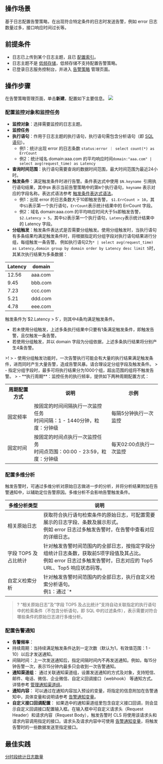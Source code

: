 ## 操作场景

基于日志配置告警策略，在出现符合特定条件的日志时发送告警，例如 error 日志数量过多，接口响应时间过长等。

## 前提条件

- 日志已上传到某个日志主题，且已 [配置索引](https://cloud.tencent.com/document/product/614/50922)。
- 日志主题不是 [低频存储](https://cloud.tencent.com/document/product/614/60020)，低频存储不支持配置告警策略。
- 已登录日志服务控制台，并进入 [告警策略](https://console.cloud.tencent.com/cls/alarm/list) 管理页面。

## 操作步骤

在告警策略管理页面，单击**新建**，配置如下主要信息。
![](https://qcloudimg.tencent-cloud.cn/raw/a24001f46f8eb00a09a45352b470ba06.png)

### 配置监控对象和监控任务

 - **监控对象**：选择需要监控的日志主题。
 - **监控任务**
  - **执行语句**：作用于日志主题的执行语句，执行语句需包含分析语句（即 [SQL 语句](https://cloud.tencent.com/document/product/614/47044#sql-.E8.AF.AD.E5.8F.A5.E8.AF.AD.E6.B3.95.E8.A7.84.E5.88.99)）。
    - 例1：统计出现 error 的日志条数 `status:error ｜ select count(*) as ErrCount`
    - 例2：统计域名 domain:aaa.com 的平均响应时间`domain:"aaa.com" | select avg(request_time) as Latency`
  - **查询时间范围**：执行语句需要查询的数据时间范围，最大时间范围为最近24小时。
  - **触发条件**：满足触发条件时进行告警。条件表达式中使用 `$N.keyname `引用执行语句结果，其中`$N` 表示当前告警策略中的第`N`个执行语句，`keyname` 表示对应的字段名称。表达式语法参考 [触发条件表达式语法](https://cloud.tencent.com/document/product/614/51756)。
    - 例1：出现 error 的日志条数大于10即触发告警， `$1.ErrCount > 10`，其中`$1`表示第一个执行语句，`ErrCount`表示统计结果中的 ErrCount 字段。
    - 例2：域名 domain:aaa.com 的平均响应时间大于5s即触发告警，`$2.Latency > 5`，其中`$2`表示第一个执行语句，`Latency`表示统计结果中的 Latency 字段。
  - **分组触发**：触发条件表达式是否需要分组触发。使用分组触发时，当执行语句有多条结果均满足触发条件时，将根据指定的分组字段对执行语句结果进行分组，每组触发一条告警。
  例如执行语句2为`* | select avg(request_time) as Latency,domain group by domain order by Latency desc limit 5`时，其某次执行结果为多条数据：
<table>
<thead>
<tr><th>Latency</th><th>domain</th></tr>
</thead>
<tbody>
<tr><td>12.56</td><td>aaa.com</td></tr>
<tr><td>9.45</td><td>bbb.com</td></tr>
<tr><td>7.23</td><td>ccc.com</td></tr>
<tr><td>5.21</td><td>ddd.com</td></tr>
<tr><td>4.78</td><td>eee.com</td></tr>
</tbody>
</table>
触发条件为`$2.Latency > 5`，则其中4条均满足触发条件。
<ul>
<li>若未使用分组触发，上述多条执行结果中只要有1条满足触发条件，即触发告警，且仅触发一条告警。</li>
<li>若使用分组触发，并以 domain 字段为分组依据，上述多条执行结果将分别产生4条告警。</li>
</ul>
>!  
> - 使用分组触发功能时，一次告警执行可能会有大量的执行结果满足触发条件，进而同时产生大量告警，造成告警风暴。请合理设定分组字段及触发条件。
> - 指定分组字段时，最多可将执行结果分为1000个组，超出范围的组将不触发告警。
>
  - **执行周期**：监控任务的执行频率，提供如下两种周期配置方式：
 <table>
		<tr>
		<th>周期配置方式</th>
		<th>说明</th>
		<th>示例</th>
	</tr>
	<tr>
		<td>固定频率</td>
		<td>按固定的时间间隔执行一次监控任务<br>时间间隔：1 - 1440分钟，粒度：分钟级</td>
		<td>每隔5分钟执行一次监控</td>
	</tr>
	<tr>
		<td>固定时间</td>
		<td>按固定的时间点执行一次监控任务<br>时间点范围：00:00 - 23:59，粒度：分钟级</td>
		<td>每天02:00点执行一次监控</td>
	</tr>
 </table>
 
### 配置多维分析

触发告警时，可通过多维分析对原始日志做进一步的分析，并将分析结果附加在告警通知中，以辅助定位告警原因。多维分析不会影响告警触发条件。

| 多维分析类型       | 说明                                                         |
| ------------------ | ------------------------------------------------------------ |
| 相关原始日志       | 获取符合执行语句检索条件的原始日志，可配置需要展示的日志字段、条数及展示形式。<br />例如 error 日志过多触发告警时，在告警中查看对应的详细日志。 |
| 字段 TOP5 及占比统计 | 针对触发告警时间范围内的全部日志，按指定字段分组统计日志条数，获取前5项字段值及其占比。<br />例如 error 日志过多触发告警时，日志对应的 Top5 URL、Top5 响应状态码等。 |
| 自定义检索分析     | 针对触发告警时间范围内的全部日志，执行自定义检索分析语句。<br />例1：通过 `* | select avg(timeCost) as time,URL group by URL` 获取每个接口请求耗时。<br />例2：通过 `status:>499` 获取错误日志。 |

>? “相关原始日志”及“字段 TOP5 及占比统计”支持自动关联指定的执行语句中的检索条件（不包含分析语句，即 SQL 中的过滤条件），表示需要对符合哪些条件的原始日志进行多维分析。
>

###  配置告警通知

- **告警频率**：
 - 持续周期：当持续满足触发条件达到一定次数（默认为1，有效值范围：1 - 10）以后才发送通知。
 - 间隔时间：上一次发送通知后，指定间隔时间内不再发送通知。例如，每15分钟告警一次，表示15分钟内最多只会收到一次告警通知。
- **通知渠道组**：
通过关联通知渠道组，设置发送通知的方式及对象，支持短信、邮件、电话、微信、企业微信、自定义回调接口（webhook） 等通知方式。详情参考 [管理通知渠道组](https://cloud.tencent.com/document/product/614/59661)。
- **通知内容**：
可以通过在通知内容加入预设的变量，将指定的信息附加在告警通知中，具体变量和说明请参考 [告警通知变量](https://cloud.tencent.com/document/product/614/74718)。
- **自定义接口回调配置**：
如果选中的通知渠道组里包含自定义接口回调，则会显示自定义回调接口配置输入框。在输入框中可自定义请求头（Request Header）和请求内容（Request Body），触发告警时 CLS 将使用该请求头和请求内容调用指定的接口。请求头及请求内容中可使用 [告警通知变量](https://cloud.tencent.com/document/product/614/74718)，将触发告警时的一些数据发送至指定接口。


## 最佳实践

[分时段统计日志数量](https://cloud.tencent.com/document/product/614/60693)
